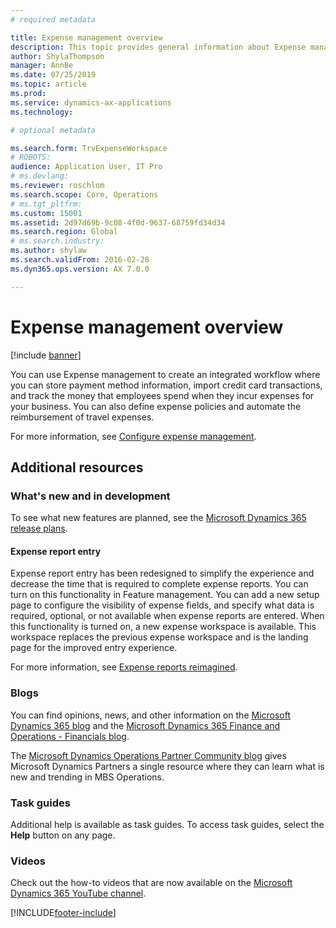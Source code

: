 ```yaml
---
# required metadata

title: Expense management overview
description: This topic provides general information about Expense management and links to additional resources. You can use Expense management to create an integrated workflow where you can store payment method information, import credit card transactions, and track the money that employees spend when they incur expenses for your business.
author: ShylaThompson
manager: AnnBe
ms.date: 07/25/2019
ms.topic: article
ms.prod: 
ms.service: dynamics-ax-applications
ms.technology: 

# optional metadata

ms.search.form: TrvExpenseWorkspace 
# ROBOTS: 
audience: Application User, IT Pro
# ms.devlang: 
ms.reviewer: roschlom
ms.search.scope: Core, Operations
# ms.tgt_pltfrm: 
ms.custom: 15001
ms.assetid: 2d97d69b-9c08-4f0d-9637-68759fd34d34
ms.search.region: Global
# ms.search.industry: 
ms.author: shylaw
ms.search.validFrom: 2016-02-28
ms.dyn365.ops.version: AX 7.0.0

---
```


# Expense management overview

[!include [banner](../includes/banner.md)]

You can use Expense management to create an integrated workflow where you can store payment method information, import credit card transactions, and track the money that employees spend when they incur expenses for your business. You can also define expense policies and automate the reimbursement of travel expenses.

For more information, see [Configure expense management](plan-expense-management.md).

## Additional resources

### What's new and in development

To see what new features are planned, see the [Microsoft Dynamics 365 release plans](https://go.microsoft.com/fwlink/?linkid=2010158).

#### Expense report entry

Expense report entry has been redesigned to simplify the experience and decrease the time that is required to complete expense reports. You can turn on this functionality in Feature management. You can add a new setup page to configure the visibility of expense fields, and specify what data is required, optional, or not available when expense reports are entered. When this functionality is turned on, a new expense workspace is available. This workspace replaces the previous expense workspace and is the landing page for the improved entry experience.

For more information, see [Expense reports reimagined](ExpenseWorkspaceNew.md).

### Blogs

You can find opinions, news, and other information on the [Microsoft Dynamics 365 blog](https://community.dynamics.com/b/msftdynamicsblog?c=Enterprise) and the [Microsoft Dynamics 365 Finance and Operations - Financials blog](https://community.dynamics.com/365/financeandoperations/b/financials).

The [Microsoft Dynamics Operations Partner Community blog](https://community.dynamics.com/partner/b/operationspartnercommunityblog) gives Microsoft Dynamics Partners a single resource where they can learn what is new and trending in MBS Operations.

### Task guides

Additional help is available as task guides. To access task guides, select the **Help** button on any page.

### Videos

Check out the how-to videos that are now available on the [Microsoft Dynamics 365 YouTube channel](https://www.youtube.com/channel/UCJGCg4rB3QSs8y_1FquelBQ).


[!INCLUDE[footer-include](../includes/footer-banner.md)]